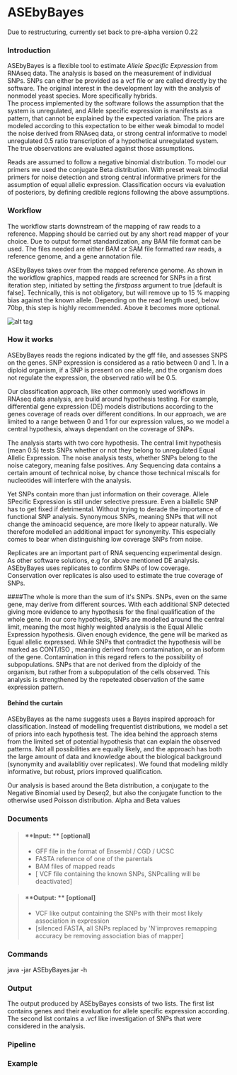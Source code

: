 # ASEbyBayes

Due to restructuring, currently set back to pre-alpha version 0.22

### <i class="icon-file"></i> **Introduction**

ASEbyBayes is a flexible tool to estimate _Allele Specific Expression_ from RNAseq data.
The analysis is based on the measurement of individual SNPs. SNPs can either be provided as a vcf file or are called directly by the software. The original interest in the development lay with the analysis of nonmodel yeast species. More specifically hybrids.  
The process implemented by the software follows the assumption that the system is unregulated, and Allele specific expression is manifests as a pattern, that cannot be explained by the expected variation. The priors are modeled according to this expectation to be either weak bimodal to model the noise derived from RNAseq data, or strong central informative to model unregulated 0.5 ratio transcription of a hypothetical unregulated system. The true observations are evaluated against those assumptions.

Reads are assumed to follow a negative binomial distribution. To model our primers we used the conjugate Beta distribution. With preset weak bimodial primers for noise detection and strong central informative primers for the assumption of equal allelic expression. Classification occurs via evaluation of posteriors, by defining credible regions following the above assumptions.


### Workflow

The workflow starts downstream of the mapping of raw reads to a reference. Mapping should be carried out by any short read mapper of your choice. Due to output format standardization, any BAM file format can be used. The files needed are either BAM or SAM file formatted raw reads,  a reference genome, and a gene annotation file. 

ASEbyBayes takes over from the mapped reference genome. As shown in the workflow graphics, mapped reads are screened for SNPs in a first iteration step, initiated by setting the *firstpass* argument to true [default is false]. Technically, this is not obligatory, but will remove up to 15 % mapping bias against the known allele. Depending on the read length used,  below 70bp, this step is highly recommended. Above it becomes more optional. 


![alt tag](http://ernstthuer.eu/workflow_v2.png "Essential workflow")


### How it works 

ASEbyBayes reads the regions indicated by the gff file, and assesses SNPS on the genes.  SNP expression is considered as a ratio between 0 and 1. In a diploid organism, if a SNP is present on one allele, and the organism does not regulate the expression, the observed ratio will be 0.5. 

Our classification approach, like other commonly used workflows in RNAseq data analysis, are build around hypothesis testing. For example, differential gene expression (DE) models distributions according to the genes coverage of reads over different conditions. In our approach, we are limited to a range between 0 and 1 for our expression values, so we model a central hypothesis, always dependant on the coverage of SNPs.

The analysis starts with two core hypothesis. The central limit hypothesis (mean 0.5) tests SNPs whether or not they belong to unregulated Equal Allelic Expression. The noise analysis tests, whether SNPs belong to the noise category, meaning false positives. Any Sequencing data contains a certain amount of technical noise, by chance those technical miscalls for nucleotides will interfere with the analysis.

Yet SNPs contain more than just information on their coverage. Allele SPecific Expression is still under selective pressure. Even a biallelic SNP has to get fixed if detrimental. Without trying to derade the importance of functional SNP analysis. Synonymous SNPs, meaning SNPs that will not change the aminoacid sequence, are more likely to appear naturally. We therefore modelled an additional impact for synonymity. This especially comes to bear when distinguishing low coverage SNPs from noise. 

Replicates are an important part of RNA sequencing experimental design. As other software solutions, e.g for above mentioned DE analysis. ASEbyBayes uses replicates to confirm SNPs of low coverage. Conservation over replicates is also used to estimate the true coverage of SNPs.

####The whole is more than the sum of it's SNPs.
SNPs, even on the same gene, may derive from different sources.  With each additional SNP detected giving more evidence to any hypothesis for the final qualification of the whole gene.
In our core hypothesis, SNPs are modelled around the central limit, meaning the most highly weighted analysis is the Equal Allelic Expression hypothesis. Given enough evidence, the gene will be marked as Equal allelic expressed. While SNPs that contradict the hypothesis will be marked as CONT/ISO , meaning derived from contamination, or an isoform of the gene.
Contamination in this regard refers to the possibility of subpopulations. SNPs that are not derived from the diploidy of the organism, but rather from a subpopulation of the cells observed. This analysis is strengthened by the repeteated observation of the same expression pattern.

#### Behind the curtain
ASEbyBayes as the name suggests uses a Bayes inspired approach for classification. Instead of modelling frequentist distributions, we model a set of priors into each hypothesis test. The idea behind the approach stems from the limited set of potential hypothesis that can explain the observed patterns. Not all possibilities are equally likely, and the approach has both the large amount of data and knowledge about the biological background (synonymity and availablitiy over replicates). We found that modeling mildly informative, but robust, priors improved qualification. 

Our analysis is based around the Beta distribution, a conjugate to the Negative Binomial used by Deseq2, but also the conjugate function to the otherwise used Poisson distribution. Alpha and Beta values 


### <i class="icon-file"></i> **Documents**

> #### <i class="icon-download"></i>**Input:     ** [optional]
>- GFF file in the format of Ensembl / CGD / UCSC 
>- FASTA reference of one of the parentals 
>- BAM files of mapped reads 
>- [ VCF file containing the known SNPs,  SNPcalling will be deactivated]

> #### <i class="icon-upload"></i> **Output: ** [optional]
>- VCF like output containing the SNPs with their most likely association in expression
>- [silenced FASTA,  all SNPs replaced by 'N'improves remapping accuracy be removing association bias of mapper]

### <i class="icon-file"></i> **Commands**
java -jar ASEbyBayes.jar -h 


### <i class="icon-file"></i> **Output**

The output produced by ASEbyBayes consists of two lists.  The first list contains genes and their evaluation for allele specific expression according. 
The second list contains a .vcf like investigation of SNPs that were considered in the analysis.


### <i class="icon-file"></i> **Pipeline**





### <i class="icon-file"></i> **Example**







